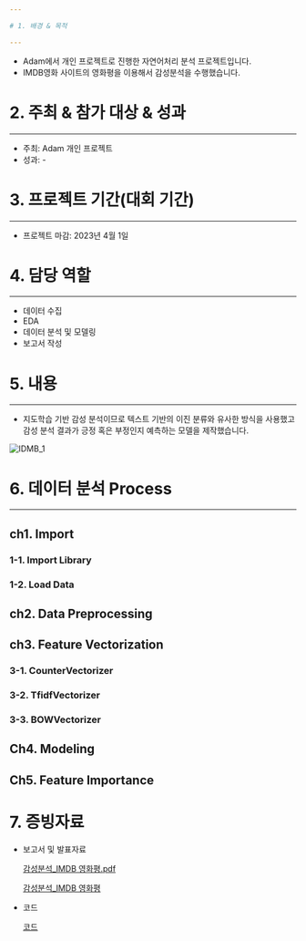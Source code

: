 ```yaml
---

# 1. 배경 & 목적

---
```


- Adam에서 개인 프로젝트로 진행한 자연어처리 분석 프로젝트입니다.
- IMDB영화 사이트의 영화평을 이용해서 감성분석을 수행했습니다.

# 2. 주최 & 참가 대상 & 성과

---

- 주최: Adam 개인 프로젝트
- 성과: -

# 3. 프로젝트 기간(대회 기간)

---

- 프로젝트 마감: 2023년 4월 1일

# 4. 담당 역할

---

- 데이터 수집
- EDA
- 데이터 분석 및 모델링
- 보고서 작성

# 5. 내용

---

- 지도학습 기반 감성 분석이므로 텍스트 기반의 이진 분류와 유사한 방식을 사용했고 감성 분석 결과가 긍정 혹은 부정인지 예측하는 모델을 제작했습니다.

![IDMB_1](https://github.com/Gayeon6423/Project/assets/113704015/645703c9-0b80-49c0-a9ea-5beb9b0284f6)

# 6. 데이터 분석 Process

---

## ch1. Import

### 1-1. Import Library

### 1-2. Load Data

## ch2. Data Preprocessing

## ch3. Feature Vectorization

### 3-1. CounterVectorizer

### 3-2. TfidfVectorizer

### 3-3. BOWVectorizer

## Ch4. Modeling

## Ch5. Feature Importance

# 7. 증빙자료

- 보고서 및 발표자료
    
    [감성분석_IMDB 영화평.pdf](https://drive.google.com/file/d/1HMAN_rt07ZAwciU_I05peVtLuqyTNLMf/view?usp=sharing)
    
    [감성분석_IMDB 영화평](https://www.notion.so/_IMDB-5111ac84a9eb45559d1bf6a1cbddba6f?pvs=21)
    
- 코드
    
    [코드](https://drive.google.com/file/d/10B3MmJTupuVjSheWU0osg34T2aaA_HlT/view?usp=sharing)
